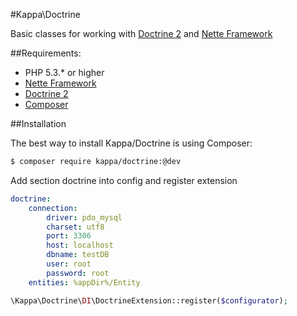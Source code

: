 #Kappa\Doctrine

Basic classes for working with [Doctrine 2](http://www.doctrine-project.org/) and [Nette Framework](http://nette.org)

##Requirements:

* PHP 5.3.* or higher
* [Nette Framework](http://nette.org)
* [Doctrine 2](http://www.doctrine-project.org/)
* [Composer](http://getcomposer.org/)

##Installation

The best way to install Kappa/Doctrine is using Composer:

```bash
$ composer require kappa/doctrine:@dev
```

Add section doctrine into config and register extension

```yaml
doctrine:
	connection:
		driver: pdo_mysql
		charset: utf8
		port: 3306
		host: localhost
		dbname: testDB
		user: root
		password: root
	entities: %appDir%/Entity
```

```php
\Kappa\Doctrine\DI\DoctrineExtension::register($configurator);
```